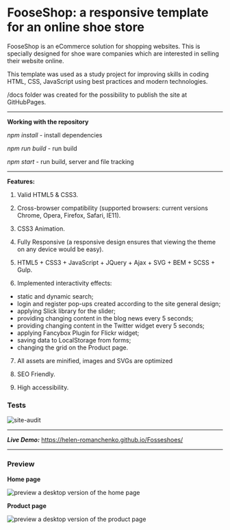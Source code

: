 # FooseShop: a responsive template for an online shoe store

FooseShop is an eCommerce solution for shopping websites. This is specially designed for shoe ware companies which are interested in selling their website online.

This template was used as a study project for improving skills in coding HTML, CSS, JavaScript using best practices and modern technologies.

/docs folder was created for the possibility to publish the site at GitHubPages.

*****

**Working with the repository**

*npm install* - install dependencies

*npm run build* - run build

*npm start* - run build, server and file tracking

*****

**Features:**

1. Valid HTML5 & CSS3.

2.  Cross-browser compatibility (supported browsers: current versions Chrome, Opera, Firefox, Safari, IE11).

3. CSS3 Animation.

4. Fully Responsive (a responsive design ensures that viewing the theme on any device would be easy).

5. HTML5 + CSS3 + JavaScript + JQuery + Ajax + SVG + BEM + SCSS + Gulp.

6. Implemented interactivity effects:
* static and dynamic search;
* login and register pop-ups created according to the site general design;
* applying Slick library for the slider;
* providing changing content in the blog news every 5 seconds;
* providing changing content in the Twitter widget every 5 seconds;
* applying Fancybox Plugin for Flickr widget;
* saving data to LocalStorage from forms;
* changing the grid on the Product page.

7. All assets are minified, images and SVGs are optimized

8. SEO Friendly.

9. High accessibility.


### Tests

![site-audit](https://github.com/Helen-Romanchenko/Fosseshoes/blob/master/description/site-audit.png)

*****

***Live Demo:***  https://helen-romanchenko.github.io/Fosseshoes/

*****

### Preview

**Home page**

![preview a desktop version of the home page](https://github.com/Helen-Romanchenko/Fosseshoes/blob/master/description/home.jpg)

**Product page**

![preview a desktop version of the product page](https://github.com/Helen-Romanchenko/Fosseshoes/blob/master/description/products.jpg)
